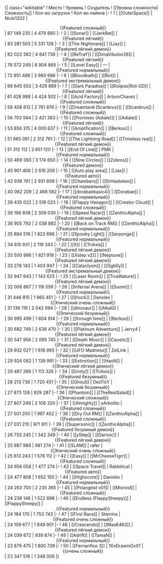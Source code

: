 {| class="wikitable"
! Место
! Уровень
! Создатель
! [[Уровни сложности|Сложность]]
! Кол-во загрузок
! Кол-во лайков
|-
! 1
| [[OuterSpace]]
| Nicki1202
| <center>{{Featured сложный}}</center>
| 87 149 235
| 4 479 890
|-
! 2
| [[Sonar]]
| [[JerkRat]]
| <center>{{Featured лёгкий}}</center>
| 83 281 503
| 5 331 128
|-
! 3
| [[The Nightmare]]
| [[Jax]]
| <center>{{Featured лёгкий демон}}</center>
| 82 022 382
| 4 641 736
|-
! 4
| [[ReTraY]]
| [[DimaVikulov26]]
| <center>{{Featured лёгкий}}</center>
| 76 572 249
| 6 904 865
|-
! 5
| [[Level Easy]]
| —
| <center>{{Featured нормальный}}</center>
| 72 951 489
| 3 980 686
|-
! 6
| [[Bloodbath]]
| [[Riot]]
| <center>{{Featured экстремальный демон}}</center>
| 68 645 553
| 3 429 889
|-
! 7
| [[Dark Paradise]]
| [[Rolipso|Roli GD]]
| <center>{{Featured лёгкий}}</center>
| 61 428 988
| 4 424 502
|-
! 8
| [[Acid Factory]]
| ArturoChavez
| <center>{{Featured сложный}}</center>
| 58 408 612
| 2 761 876
|-
! 9
| [[Dreamland (Scanbrux)]]
| [[Scanbrux]]
| <center>{{Featured сложный}}</center>
| 56 703 584
| 2 421 383
|-
! 10
| [[Promises (Adiale)]]
| [[Adiale]]
| <center>{{Featured лёгкий}}</center>
| 53 856 315
| 4 000 637
|-
! 11
| [[Amplification]]
| [[Berkoo]]
| <center>{{Featured сложный}}</center>
| 51 965 091
| 2 312 761
|-
! 12
| [[The Lightning Road]]
| [[Timeless real]]
| <center>{{Featured лёгкий демон}}</center>
| 51 312 112
| 2 651 120
|-
! 13
| [[End Of Line]]
| PMK
| <center>{{Featured нормальный}}</center>
| 50 469 393
| 3 174 650
|-
! 14
| [[Nine Circles]]
| [[Zobros]]
| <center>{{Featured демон}}</center>
| 45 901 406
| 2 616 206
|-
! 15
| [[Auto play area]]
| [[Jax]]
| <center>{{Featured авто}}</center>
| 42 938 761
| 2 931 809
|-
! 16
| [[Chambers]]
| [[SirHadoken]]
| <center>{{Featured нормальный}}</center>
| 40 062 209
| 2 468 582
|-
! 17
| [[dorabaebasic4]]
| [[Dorabae]]
| <center>{{Featured нормальный}}</center>
| 39 435 022
| 2 518 023
|-
! 18
| [[Flappy Hexagon]]
| [[Creator Cloud]]
| <center>{{Featured сложный}}</center>
| 39 196 938
| 2 309 030
|-
! 19
| [[Speed Racer]]
| [[ZenthicAlpha]]
| <center>{{Featured лёгкий демон}}</center>
| 36 905 792
| 2 038 882
|-
! 20
| [[Back on Track RM]]
| [[ZenthicAlpha]]
| <center>{{Featured нормальный}}</center>
| 35 884 516
| 1 823 696
|-
! 21
| [[Spooky Light]]
| [[Serponge]]
| <center>{{Featured нормальный}}</center>
| 34 615 931
| 2 119 343
|-
! 22
| [[X]]
| [[TriAxis]]
| <center>{{Featured лёгкий демон}}</center>
| 33 500 986
| 1 821 918
|-
! 23
| [[Xstep v2]]
| [[Neptune]]
| <center>{{Featured лёгкий демон}}</center>
| 33 278 143
| 1 403 947
|-
! 24
| [[Cataclysm]]
| [[Ggb0y]]
| <center>{{Featured экстремальный демон}}</center>
| 32 947 643
| 1 143 625
|-
! 25
| [[Laser Room]]
| [[TrueNature]]
| <center>{{Featured лёгкий демон}}</center>
| 32 006 867
| 1 116 559
|-
! 26
| [[Infernal Arena]]
| [[Suomi]]
| <center>{{Featured нормальный}}</center>
| 31 446 815
| 1 965 451
|-
! 27
| [[Shock]]
| Danolex
| <center>{{Эпический очень сложный}}</center>
| 31 136 119
| 2 042 994
|-
! 28
| [[dinosaur]]
| [[Alkali]]
| <center>{{Эпический безумный}}</center>
| 30 995 499
| 1 604 914
|-
! 29
| [[through time]]
| [[Berkoo]]
| <center>{{Featured нормальный}}</center>
| 30 682 749
| 2 636 470
|-
! 30
| [[Platinum Adventure]]
| Jerry4
| <center>{{Featured лёгкий демон}}</center>
| 30 547 956
| 2 095 745
|-
! 31
| [[Death Moon]]
| [[Caustic]]
| <center>{{Featured лёгкий демон}}</center>
| 29 932 027
| 1 618 993
|-
! 32
| [[UFO Madness]]
| ZelLink
| <center>{{Featured нормальный}}</center>
| 29 924 082
| 1 139 991
|-
! 33
| [[Extinction]]
| [[HaoN]]
| <center>{{Эпический лёгкий демон}}</center>
| 29 487 266
| 1 113 326
|-
! 34
| [[Unity]]
| [[TriAxis]]
| <center>{{Featured безумный}}</center>
| 28 213 736
| 1 720 451
|-
! 35
| [[Ghoul]]
| DesTicY
| <center>{{Эпический безумный}}</center>
| 27 873 128
| 929 287
|-
! 36
| [[Phantom]]
| [[TheRealSalad]]
| <center>{{Эпический сложный}}</center>
| 27 807 249
| 2 108 320
|-
! 37
| [[Almighty]]
| aArbolito
| <center>{{Featured сложный}}</center>
| 27 501 200
| 1 997 452
|-
! 38
| [[Dry Out RM]]
| [[ZenthicAlpha]]
| <center>{{Featured сложный}}</center>
| 27 031 210
| 971 911
|-
! 39
| [[Supersonic]]
| [[ZenthicAlpha]]
| <center>{{Featured безумный демон}}</center>
| 26 733 245
| 1 342 349
|-
! 40
| [[yStep]]
| [[Darnoc]]
| <center>{{Featured лёгкий демон}}</center>
| 25 987 989
| 981 274
|-
! 41
| [[SLAM]]
| rafer
| <center>{{Эпический очень сложный}}</center>
| 25 813 243
| 1 578 112
|-
! 42
| [[Easy]]
| [[MrCheeseTigrr]]
| <center>{{Featured сложный}}</center>
| 24 656 058
| 1 477 274
|-
! 43
| [[Space Travel]]
| Rabbitical
| <center>{{Featured авто}}</center>
| 24 477 808
| 1 652 150
|-
! 44
| [[Highscore]]
| Danolex
| <center>{{Featured нормальный}}</center>
| 24 263 700
| 2 235 365
|-
! 45
| [[Polargeist v01]]
| [[Mixroid]]
| <center>{{Featured сложный}}</center>
| 24 239 146
| 1 522 896
|-
! 46
| [[Endless (FlappySheepy)]]
| [[FlappySheepy]]
| <center>{{Featured нормальный}}</center>
| 24 184 170
| 1 753 743
|-
! 47
| [[First Race]]
| Stamina
| <center>{{Featured очень сложный}}</center>
| 24 109 677
| 1 849 901
|-
! 48
| [[Crescendo]]
| [[MasK463]]
| <center>{{Featured лёгкий демон}}</center>
| 24 039 672
| 939 874
|-
! 49
| [[Adrift]]
| [[TamaN]]
| <center>{{Featured нормальный}}</center>
| 23 879 475
| 1 800 739
|-
! 50
| [[Fernanfloo 3]]
| 1XxDrawinGxX1
| <center>{{очень сложный}}</center>
| 23 347 518
| 1 348 006
|}